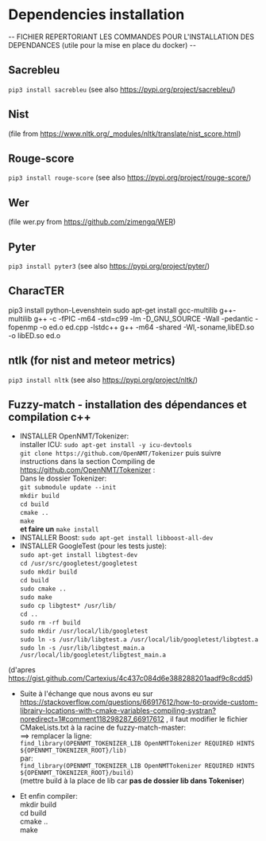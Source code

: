 
# Dependencies installation
-- FICHIER REPERTORIANT LES COMMANDES POUR L'INSTALLATION DES DEPENDANCES (utile pour la mise en place du docker) --

## Sacrebleu
```pip3 install sacrebleu```
(see also https://pypi.org/project/sacrebleu/)

## Nist
(file from https://www.nltk.org/_modules/nltk/translate/nist_score.html)

## Rouge-score
```pip3 install rouge-score```
(see also https://pypi.org/project/rouge-score/)

## Wer
(file wer.py from https://github.com/zimengq/WER)

## Pyter
```pip3 install pyter3```
(see also https://pypi.org/project/pyter/)

## CharacTER
pip3 install python-Levenshtein
sudo apt-get install gcc-multilib g++-multilib
g++ -c -fPIC -m64 -std=c99 -lm -D_GNU_SOURCE -Wall -pedantic -fopenmp -o ed.o ed.cpp -lstdc++
g++ -m64 -shared -Wl,-soname,libED.so -o libED.so ed.o

## ntlk (for nist and meteor metrics)
```pip3 install nltk```
(see also https://pypi.org/project/nltk/)


## Fuzzy-match - installation des dépendances et compilation c++

- INSTALLER OpenNMT/Tokenizer: <br>
 installer ICU: `sudo apt-get install -y icu-devtools`<br>
`git clone https://github.com/OpenNMT/Tokenizer` puis suivre instructions dans la section Compiling de https://github.com/OpenNMT/Tokenizer : <br>
 Dans le dossier Tokenizer:<br>
`git submodule update --init`<br>
`mkdir build`<br>
`cd build`<br>
`cmake ..`<br>
`make`<br>
**et faire un** `make install`<br>
- INSTALLER Boost: `sudo apt-get install libboost-all-dev`<br>
- INSTALLER GoogleTest (pour les tests juste): <br>
`sudo apt-get install libgtest-dev`<br>
`cd /usr/src/googletest/googletest`<br>
`sudo mkdir build`<br>
`cd build`<br>
`sudo cmake ..`<br>
`sudo make`<br>
`sudo cp libgtest* /usr/lib/`<br>
`cd ..`<br>
`sudo rm -rf build`<br>
`sudo mkdir /usr/local/lib/googletest`<br>
`sudo ln -s /usr/lib/libgtest.a /usr/local/lib/googletest/libgtest.a`<br>
`sudo ln -s /usr/lib/libgtest_main.a /usr/local/lib/googletest/libgtest_main.a`<br>

(d'apres https://gist.github.com/Cartexius/4c437c084d6e388288201aadf9c8cdd5)<br>

- Suite à l'échange que nous avons eu sur https://stackoverflow.com/questions/66917612/how-to-provide-custom-librairy-locations-with-cmake-variables-compiling-systran?noredirect=1#comment118298287_66917612 , il faut modifier le fichier CMakeLists.txt à la racine de fuzzy-match-master:<br>
==> remplacer la ligne: <br>
`find_library(OPENNMT_TOKENIZER_LIB OpenNMTTokenizer REQUIRED HINTS ${OPENNMT_TOKENIZER_ROOT}/lib)`<br>
par:<br>
`find_library(OPENNMT_TOKENIZER_LIB OpenNMTTokenizer REQUIRED HINTS ${OPENNMT_TOKENIZER_ROOT}/build)`<br>
(mettre build à la place de lib car **pas de dossier lib dans Tokeniser**)<br>

- Et enfin compiler:  <br>
mkdir build<br>
cd build<br>
cmake ..<br>
make<br>

